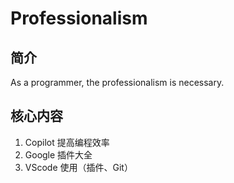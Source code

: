 # Professionalism

## 简介

As a programmer, the professionalism is necessary.

## 核心内容

1. Copilot 提高编程效率
2. Google 插件大全
3. VScode 使用（插件、Git）
